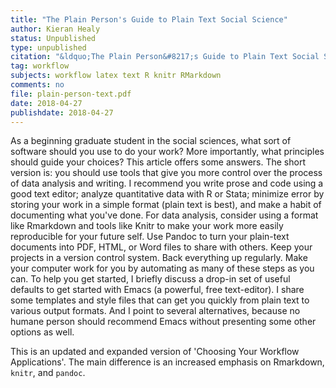 ```yaml
---
title: "The Plain Person's Guide to Plain Text Social Science"
author: Kieran Healy
status: Unpublished
type: unpublished
citation: "&ldquo;The Plain Person&#8217;s Guide to Plain Text Social Science.&rdquo;"
tag: workflow 
subjects: workflow latex text R knitr RMarkdown
comments: no
file: plain-person-text.pdf
date: 2018-04-27
publishdate: 2018-04-27
---
```

As a beginning graduate student in the social sciences, what sort of software should you use to do your work? More importantly, what principles should guide your choices? This article offers some answers. The short version is: you should use tools that give you more control over the process of data analysis and writing. I recommend you write prose and code using a good text editor; analyze quantitative data with R or Stata; minimize error by storing your work in a simple format (plain text is best), and make a habit of documenting what you've done. For data analysis, consider using a format like Rmarkdown and tools like Knitr to make your work more easily reproducible for your future self. Use Pandoc to turn your plain-text documents into PDF, HTML, or Word files to share with others. Keep your projects in a version control system. Back everything up regularly. Make your computer work for you by automating as many of these steps as you can. To help you get started, I briefly discuss a drop-in set of useful defaults to get started with Emacs (a powerful, free text-editor). I share some templates and style files that can get you quickly from plain text to various output formats. And I point to several alternatives, because no humane person should recommend Emacs without presenting some other options as well.

This is an updated and expanded version of 'Choosing Your Workflow Applications'. The main difference is an increased emphasis on Rmarkdown, `knitr`, and `pandoc`.
